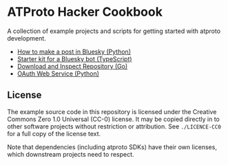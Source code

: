 
ATProto Hacker Cookbook
========================

A collection of example projects and scripts for getting started with atproto development.

* [How to make a post in Bluesky (Python)](/python-bsky-post/README.md)
* [Starter kit for a Bluesky bot (TypeScript)](/ts-bot/README.md)
* [Download and Inspect Repository (Go)](/go-repo-export/README.md)
* [OAuth Web Service (Python)](/python-oauth-web-app/README.md)


## License

The example source code in this repository is licensed under the Creative Commons Zero 1.0 Universal (CC-0) license. It may be copied directly in to other software projects without restriction or attribution. See `./LICENCE-CC0` for a full copy of the license text.

Note that dependencies (including atproto SDKs) have their own licenses, which downstream projects need to respect.
